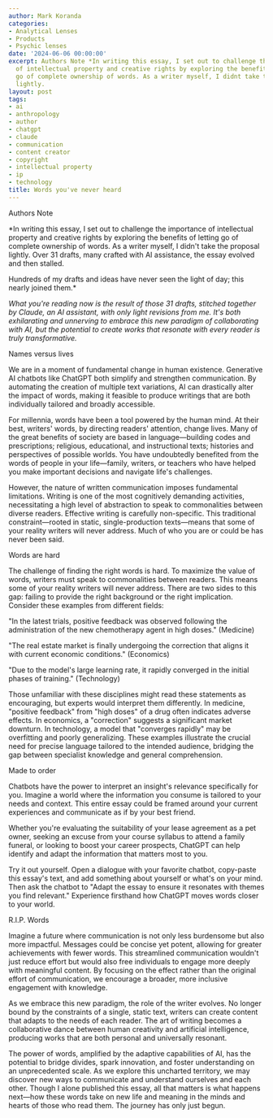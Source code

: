 ```yaml
---
author: Mark Koranda
categories:
- Analytical Lenses
- Products
- Psychic lenses
date: '2024-06-06 00:00:00'
excerpt: Authors Note *In writing this essay, I set out to challenge the importance
  of intellectual property and creative rights by exploring the benefits of letting
  go of complete ownership of words. As a writer myself, I didnt take the proposal
  lightly.
layout: post
tags:
- ai
- anthropology
- author
- chatgpt
- claude
- communication
- content creator
- copyright
- intellectual property
- ip
- technology
title: Words you've never heard
---
```





Authors Note

*In writing this essay, I set out to challenge the importance of intellectual property and creative rights by exploring the benefits of letting go of complete ownership of words. As a writer myself, I didn't take the proposal lightly. Over 31 drafts, many crafted with AI assistance, the essay evolved and then stalled.

Hundreds of my drafts and ideas have never seen the light of day; this nearly joined them.*

*What you're reading now is the result of those 31 drafts, stitched together by Claude, an AI assistant, with only light revisions from me. It's both exhilarating and unnerving to embrace this new paradigm of collaborating with AI, but the potential to create works that resonate with every reader is truly transformative.*

Names versus lives

We are in a moment of fundamental change in human existence. Generative AI chatbots like ChatGPT both simplify and strengthen communication. By automating the creation of multiple text variations, AI can drastically alter the impact of words, making it feasible to produce writings that are both individually tailored and broadly accessible. 

For millennia, words have been a tool powered by the human mind. At their best, writers' words, by directing readers' attention, change lives. Many of the great benefits of society are based in language—building codes and prescriptions; religious, educational, and instructional texts; histories and perspectives of possible worlds. You have undoubtedly benefited from the words of people in your life—family, writers, or teachers who have helped you make important decisions and navigate life's challenges. 

However, the nature of written communication imposes fundamental limitations. Writing is one of the most cognitively demanding activities, necessitating a high level of abstraction to speak to commonalities between diverse readers. Effective writing is carefully non-specific. This traditional constraint—rooted in static, single-production texts—means that some of your reality writers will never address. Much of who you are or could be has never been said. 

Words are hard

The challenge of finding the right words is hard. To maximize the value of words, writers must speak to commonalities between readers. This means some of your reality writers will never address. There are two sides to this gap: failing to provide the right background or the right implication. Consider these examples from different fields:

"In the latest trials, positive feedback was observed following the administration of the new chemotherapy agent in high doses." (Medicine)

"The real estate market is finally undergoing the correction that aligns it with current economic conditions." (Economics)

"Due to the model's large learning rate, it rapidly converged in the initial phases of training." (Technology)

Those unfamiliar with these disciplines might read these statements as encouraging, but experts would interpret them differently. In medicine, "positive feedback" from "high doses" of a drug often indicates adverse effects. In economics, a "correction" suggests a significant market downturn. In technology, a model that "converges rapidly" may be overfitting and poorly generalizing. These examples illustrate the crucial need for precise language tailored to the intended audience, bridging the gap between specialist knowledge and general comprehension. 

Made to order

Chatbots have the power to interpret an insight's relevance specifically for you. Imagine a world where the information you consume is tailored to your needs and context. This entire essay could be framed around your current experiences and communicate as if by your best friend. 

Whether you're evaluating the suitability of your lease agreement as a pet owner, seeking an excuse from your course syllabus to attend a family funeral, or looking to boost your career prospects, ChatGPT can help identify and adapt the information that matters most to you. 

Try it out yourself. Open a dialogue with your favorite chatbot, copy-paste this essay's text, and add something about yourself or what's on your mind. Then ask the chatbot to "Adapt the essay to ensure it resonates with themes you find relevant." Experience firsthand how ChatGPT moves words closer to your world. 

R.I.P. Words

Imagine a future where communication is not only less burdensome but also more impactful. Messages could be concise yet potent, allowing for greater achievements with fewer words. This streamlined communication wouldn't just reduce effort but would also free individuals to engage more deeply with meaningful content. By focusing on the effect rather than the original effort of communication, we encourage a broader, more inclusive engagement with knowledge. 

As we embrace this new paradigm, the role of the writer evolves. No longer bound by the constraints of a single, static text, writers can create content that adapts to the needs of each reader. The art of writing becomes a collaborative dance between human creativity and artificial intelligence, producing works that are both personal and universally resonant. 

The power of words, amplified by the adaptive capabilities of AI, has the potential to bridge divides, spark innovation, and foster understanding on an unprecedented scale. As we explore this uncharted territory, we may discover new ways to communicate and understand ourselves and each other. Though I alone published this essay, all that matters is what happens next—how these words take on new life and meaning in the minds and hearts of those who read them. The journey has only just begun.
